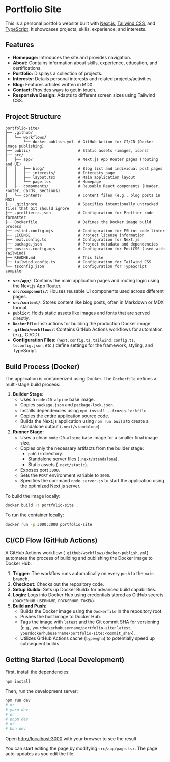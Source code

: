 # Portfolio Site

This is a personal portfolio website built with [Next.js](https://nextjs.org), [Tailwind CSS](https://tailwindcss.com/), and [TypeScript](https://www.typescriptlang.org/). It showcases projects, skills, experience, and interests.

## Features

*   **Homepage:** Introduces the site and provides navigation.
*   **About:** Contains information about skills, experience, education, and certifications.
*   **Portfolio:** Displays a collection of projects.
*   **Interests:** Details personal interests and related projects/activities.
*   **Blog:** Features articles written in MDX.
*   **Contact:** Provides ways to get in touch.
*   **Responsive Design:** Adapts to different screen sizes using Tailwind CSS.

## Project Structure

```
portfolio-site/
├── .github/
│   └── workflows/
│       └── docker-publish.yml  # GitHub Action for CI/CD (Docker image publishing)
├── public/                     # Static assets (images, icons)
├── src/
│   ├── app/                    # Next.js App Router pages (routing and UI)
│   │   ├── blog/               # Blog list and individual post pages
│   │   ├── interests/          # Interests page
│   │   ├── layout.tsx          # Main application layout
│   │   └── page.tsx            # Homepage
│   ├── components/             # Reusable React components (Header, Footer, Cards, Sections)
│   └── content/                # Content files (e.g., blog posts in MDX)
├── .gitignore                  # Specifies intentionally untracked files that Git should ignore
├── .prettierrc.json            # Configuration for Prettier code formatter
├── Dockerfile                  # Defines the Docker image build process
├── eslint.config.mjs           # Configuration for ESLint code linter
├── LICENSE                     # Project license information
├── next.config.ts              # Configuration for Next.js
├── package.json                # Project metadata and dependencies
├── postcss.config.mjs          # Configuration for PostCSS (used with Tailwind)
├── README.md                   # This file
├── tailwind.config.ts          # Configuration for Tailwind CSS
└── tsconfig.json               # Configuration for TypeScript compiler
```

*   **`src/app/`**: Contains the main application pages and routing logic using the Next.js App Router.
*   **`src/components/`**: Houses reusable UI components used across different pages.
*   **`src/content/`**: Stores content like blog posts, often in Markdown or MDX format.
*   **`public/`**: Holds static assets like images and fonts that are served directly.
*   **`Dockerfile`**: Instructions for building the production Docker image.
*   **`.github/workflows/`**: Contains GitHub Actions workflows for automation (e.g., CI/CD).
*   **Configuration Files**: (`next.config.ts`, `tailwind.config.ts`, `tsconfig.json`, etc.) define settings for the framework, styling, and TypeScript.

## Build Process (Docker)

The application is containerized using Docker. The `Dockerfile` defines a multi-stage build process:

1.  **Builder Stage:**
    *   Uses a `node:20-alpine` base image.
    *   Copies `package.json` and `package-lock.json`.
    *   Installs dependencies using `npm install --frozen-lockfile`.
    *   Copies the entire application source code.
    *   Builds the Next.js application using `npm run build` to create a standalone output (`.next/standalone`).
2.  **Runner Stage:**
    *   Uses a clean `node:20-alpine` base image for a smaller final image size.
    *   Copies only the necessary artifacts from the builder stage:
        *   `public` directory.
        *   Standalone server files (`.next/standalone`).
        *   Static assets (`.next/static`).
    *   Exposes port `3000`.
    *   Sets the `PORT` environment variable to `3000`.
    *   Specifies the command `node server.js` to start the application using the optimized Next.js server.

To build the image locally:
```bash
docker build -t portfolio-site .
```

To run the container locally:
```bash
docker run -p 3000:3000 portfolio-site
```

## CI/CD Flow (GitHub Actions)

A GitHub Actions workflow (`.github/workflows/docker-publish.yml`) automates the process of building and publishing the Docker image to Docker Hub:

1.  **Trigger:** The workflow runs automatically on every `push` to the `main` branch.
2.  **Checkout:** Checks out the repository code.
3.  **Setup Buildx:** Sets up Docker Buildx for advanced build capabilities.
4.  **Login:** Logs into Docker Hub using credentials stored as GitHub secrets (`DOCKERHUB_USERNAME`, `DOCKERHUB_TOKEN`).
5.  **Build and Push:**
    *   Builds the Docker image using the `Dockerfile` in the repository root.
    *   Pushes the built image to Docker Hub.
    *   Tags the image with `latest` and the Git commit SHA for versioning (e.g., `yourdockerhubusername/portfolio-site:latest`, `yourdockerhubusername/portfolio-site:<commit_sha>`).
    *   Utilizes GitHub Actions cache (`type=gha`) to potentially speed up subsequent builds.

## Getting Started (Local Development)

First, install the dependencies:

```bash
npm install
```

Then, run the development server:

```bash
npm run dev
# or
# yarn dev
# or
# pnpm dev
# or
# bun dev
```

Open [http://localhost:3000](http://localhost:3000) with your browser to see the result.

You can start editing the page by modifying `src/app/page.tsx`. The page auto-updates as you edit the file.
